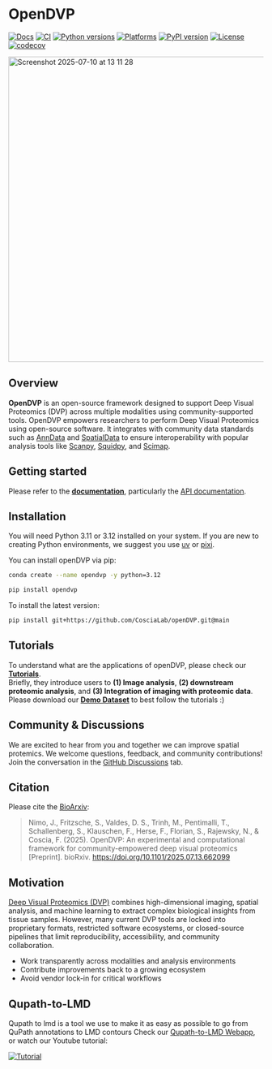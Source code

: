 # OpenDVP

[![Docs](https://img.shields.io/badge/docs-online-blue.svg)](https://coscialab.github.io/openDVP/)
[![CI](https://github.com/CosciaLab/openDVP/actions/workflows/testing.yml/badge.svg)](https://github.com/CosciaLab/openDVP/actions/workflows/testing.yml)
[![Python versions](https://img.shields.io/badge/python-3.10%20%7C%203.11%20%7C%203.12-blue.svg)](https://www.python.org/)
[![Platforms](https://img.shields.io/badge/platform-linux%20%7C%20windows%20%7C%20macos-lightgrey.svg)](https://github.com/CosciaLab/openDVP/actions/workflows/testing.yml)
[![PyPI version](https://img.shields.io/pypi/v/openDVP.svg)](https://pypi.org/project/openDVP/)
[![License](https://img.shields.io/github/license/CosciaLab/openDVP.svg)](https://github.com/CosciaLab/opendvp/blob/main/LICENSE)
[![codecov](https://codecov.io/gh/CosciaLab/openDVP/graph/badge.svg?token=IWGKMCHAA1)](https://codecov.io/gh/CosciaLab/openDVP)

<img width="853" height="602" alt="Screenshot 2025-07-10 at 13 11 28" src="https://github.com/user-attachments/assets/15c4445e-b0c7-4734-945c-3d664ded4b00" />


## Overview

**OpenDVP** is an open-source framework designed to support Deep Visual Proteomics (DVP) across multiple modalities using community-supported tools. OpenDVP empowers researchers to perform Deep Visual Proteomics using open-source software. It integrates with community data standards such as [AnnData](https://anndata.readthedocs.io/en/latest/) and [SpatialData](https://spatialdata.scverse.org/) to ensure interoperability with popular analysis tools like [Scanpy](https://github.com/scverse/scanpy), [Squidpy](https://github.com/scverse/squidpy), and [Scimap](https://github.com/labsyspharm/scimap).

## Getting started

Please refer to the [**documentation**](https://coscialab.github.io/openDVP/), particularly the [API documentation](https://coscialab.github.io/openDVP/api/index.html).

## Installation

You will need Python 3.11 or 3.12 installed on your system.
If you are new to creating Python environments, we suggest you use [uv](https://docs.astral.sh/uv/) or [pixi](https://pixi.sh/latest/).

You can install openDVP via pip:

```bash
conda create --name opendvp -y python=3.12
```

```bash
pip install opendvp
```

To install the latest version:

```bash
pip install git+https://github.com/CosciaLab/openDVP.git@main
```

## Tutorials

To understand what are the applications of openDVP, please check our
[**Tutorials**](https://coscialab.github.io/openDVP/Tutorials/index.html).  
Briefly, they introduce users to **(1) Image analysis**, **(2) downstream proteomic analysis**, and **(3) Integration of imaging with proteomic data**.  Please download our [**Demo Dataset**](https://zenodo.org/records/15830141) to best follow the tutorials :)  

## Community & Discussions

We are excited to hear from you and together we can improve spatial protemics.
We welcome questions, feedback, and community contributions!  
Join the conversation in the [GitHub Discussions](https://github.com/CosciaLab/opendvp/discussions) tab.

## Citation

Please cite the [BioArxiv](https://www.biorxiv.org/content/10.1101/2025.07.13.662099v1):

>Nimo, J., Fritzsche, S., Valdes, D. S., Trinh, M., Pentimalli, T., Schallenberg, S., Klauschen, F., Herse, F., Florian, S., Rajewsky, N., & Coscia, F. (2025). OpenDVP: An experimental and computational framework for community-empowered deep visual proteomics [Preprint]. bioRxiv. https://doi.org/10.1101/2025.07.13.662099

## Motivation

[Deep Visual Proteomics (DVP)](https://www.nature.com/articles/s41587-022-01302-5) combines high-dimensional imaging, spatial analysis, and machine learning to extract complex biological insights from tissue samples. However, many current DVP tools are locked into proprietary formats, restricted software ecosystems, or closed-source pipelines that limit reproducibility, accessibility, and community collaboration.

- Work transparently across modalities and analysis environments
- Contribute improvements back to a growing ecosystem
- Avoid vendor lock-in for critical workflows

## Qupath-to-LMD

Qupath to lmd is a tool we use to make it as easy as possible to go from QuPath annotations to LMD contours
Check our [Qupath-to-LMD Webapp](https://qupath-to-lmd-mdcberlin.streamlit.app/), or watch our Youtube tutorial:

[![Tutorial](https://img.youtube.com/vi/jimBIqGUaXg/0.jpg)](https://www.youtube.com/watch?v=jimBIqGUaXg&t=2s)